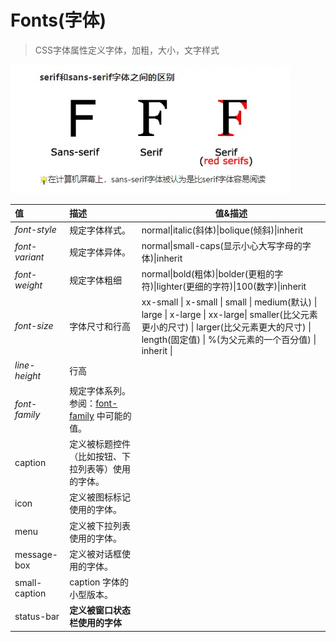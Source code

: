 # Fonts(字体)

> CSS字体属性定义字体，加粗，大小，文字样式

![](./.assets/css-basis-2022-11-22-09-25-43.png)

| 值             | 描述                                                         | 值&描述                                                      |
| :------------- | :----------------------------------------------------------- | ------------------------------------------------------------ |
| *font-style*   | 规定字体样式。                                               | normal\|italic(斜体)\|bolique(倾斜)\|inherit                 |
| *font-variant* | 规定字体异体。                                               | normal\|small-caps(显示小心大写字母的字体)\|inherit          |
| *font-weight*  | 规定字体粗细                                                 | normal\|bold(粗体)\|bolder(更粗的字符)\|lighter(更细的字符)\|100(数字)\|inherit |
| *font-size*    | 字体尺寸和行高                                               | xx-small \| x-small \| small \| medium(默认) \| large \| x-large \| xx-large\| smaller(比父元素更小的尺寸) \| larger(比父元素更大的尺寸) \| length(固定值) \| %(为父元素的一个百分值) \| inherit \| |
| *line-height*  | 行高                                                         |                                                              |
| *font-family*  | 规定字体系列。参阅：[font-family](https://www.w3cschool.cn/cssref/pr-font-font-family.html) 中可能的值。 |                                                              |
| caption        | 定义被标题控件（比如按钮、下拉列表等）使用的字体。           |                                                              |
| icon           | 定义被图标标记使用的字体。                                   |                                                              |
| menu           | 定义被下拉列表使用的字体。                                   |                                                              |
| message-box    | 定义被对话框使用的字体。                                     |                                                              |
| small-caption  | caption 字体的小型版本。                                     |                                                              |
| status-bar     | **定义被窗口状态栏使用的字体**                               |                                                              |
